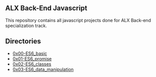 ## ALX Back-End Javascript

This repository contains all javascript projects done for ALX Back-end specialization track.

## Directories

- [0x00-ES6_basic](./0x00-ES6_basic)
- [0x01-ES6_promise](./0x01-ES6_promise)
- [0x02-ES6_classes](./0x02-ES6_classes)
- [0x03-ES6_data_manipulation](./0x03-ES6_data_manipulation)
